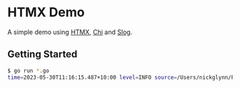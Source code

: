 # HTMX Demo

A simple demo using [HTMX](https://htmx.org/docs/), [Chi](github.com/go-chi/chi) and [Slog](golang.org/x/exp/slog).

## Getting Started

```bash
$ go run *.go 
time=2023-05-30T11:16:15.487+10:00 level=INFO source=/Users/nickglynn/Projects/htmx-demo/server.go:41 msg="Starting server..." SERVER=http://localhost:8080
```
